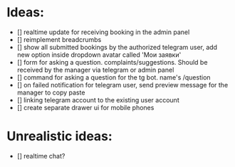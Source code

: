# Ideas:

- [] realtime update for receiving booking in the admin panel
- [] reimplement breadcrumbs
- [] show all submitted bookings by the authorized telegram user, add new option inside dropdown avatar called 'Мои заявки'
- [] form for asking a question. complaints/suggestions. Should be received by the manager via telegram or admin panel
- [] command for asking a question for the tg bot. name's /question
- [] on failed notification for telegram user, send preview message for the manager to copy paste
- [] linking telegram account to the existing user account
- [] create separate drawer ui for mobile phones

# Unrealistic ideas:
- [] realtime chat?
